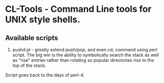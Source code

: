 # CL-Tools - Command Line tools for UNIX style shells. 

## Available scripts
1. pushd.pl - greatly extend push/pop, and even cd, command using perl script. The big win is the ability to symbolically search the stack as well as "rise" entries rather than rotating so popular directories rise to the top of the stack. 

  Script goes back to the days of perl-4.

